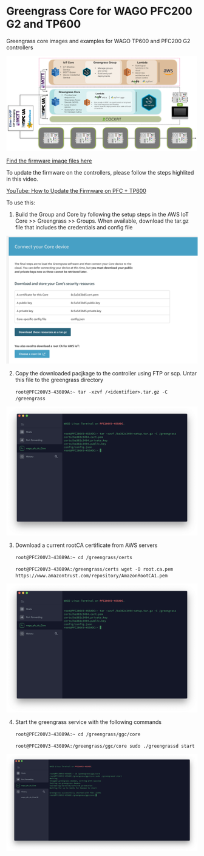 [1]: https://www.dropbox.com/sh/agx15xqa4kw8kwb/AAAELJxQZjbPbZTgWzb74xiza?dl=0
[2]: https://www.youtube.com/watch?v=6CxdrmHIIMo

# Greengrass Core for WAGO PFC200 G2 and TP600

Greengrass core images and examples for WAGO TP600 and PFC200 G2 controllers

![Image of GGC creation](./images/image1.png)

[Find the firmware image files here][1]

To update the firmware on the controllers, please follow the steps highlited in this video.

[YouTube: How to Update the Firmware on PFC + TP600][2]

To use this:

1. Build the Group and Core by following the setup steps in the AWS IoT Core >> Greengrass >> Groups.  When available, download the tar.gz file that includes the credentials and config file

![Image of GGC creation](./images/image2.png)

2. Copy the downloaded pacjkage to the controller using FTP or scp.  Untar this file to the greengrass directory
    
    `root@PFC200V3-43089A:~ tar -xzvf /<identifier>.tar.gz -C /greengrass`

![Extract the credentials and config to the /greengrass directory](./images/image3.png)

3. Download a current rootCA certificate from AWS servers
    
    `root@PFC200V3-43089A:~ cd /greengrass/certs`
    
    `root@PFC200V3-43089A:/greengrass/certs wget -O root.ca.pem https://www.amazontrust.com/repository/AmazonRootCA1.pem`

![Image of GGC creation](./images/image3.png)

4. Start the greengrass service with the following commands
    
    `root@PFC200V3-43089A:~ cd /greengrass/ggc/core`
    
    `root@PFC200V3-43089A:/greengrass/ggc/core sudo ./greengrassd start`

![Image of GGC creation](./images/image5.png)

